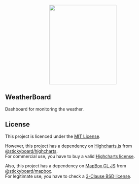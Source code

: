 <p align="center">
  <img width="218" height="259" src="https://github.com/soaple/weather-board/blob/master/src/static/image/WeatherBoard_logo.png?raw=true">
</p>

## WeatherBoard

Dashboard for monitoring the weather.

## License

This project is licenced under the [MIT License](http://opensource.org/licenses/mit-license.html).

However, this project has a dependency on [Highcharts.js](http://www.highcharts.com) from [@stickyboard/highcharts](https://github.com/soaple/stickyboard-highcharts).<br />
For commercial use, you have to buy a valid [Highcharts license](https://github.com/highcharts/highcharts/blob/master/license.txt).

Also, this project has a dependency on [MapBox GL JS](https://github.com/mapbox/mapbox-gl-js/) from [@stickyboard/mapbox](https://github.com/soaple/stickyboard-mapbox).<br />
For legitimate use, you have to check a [3-Clause BSD license](https://github.com/mapbox/mapbox-gl-js/blob/main/LICENSE.txt).
